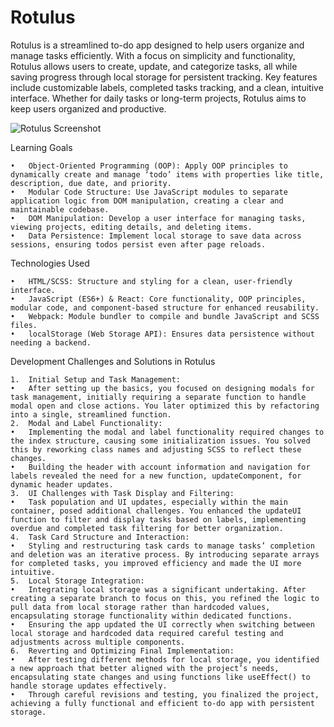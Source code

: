 # Rotulus

Rotulus is a streamlined to-do app designed to help users organize and manage tasks efficiently. With a focus on simplicity and functionality, Rotulus allows users to create, update, and categorize tasks, all while saving progress through local storage for persistent tracking. Key features include customizable labels, completed tasks tracking, and a clean, intuitive interface. Whether for daily tasks or long-term projects, Rotulus aims to keep users organized and productive.

![Rotulus Screenshot](./Rotulus.png)

Learning Goals

	•	Object-Oriented Programming (OOP): Apply OOP principles to dynamically create and manage ‘todo’ items with properties like title, description, due date, and priority.
	•	Modular Code Structure: Use JavaScript modules to separate application logic from DOM manipulation, creating a clear and maintainable codebase.
	•	DOM Manipulation: Develop a user interface for managing tasks, viewing projects, editing details, and deleting items.
	•	Data Persistence: Implement local storage to save data across sessions, ensuring todos persist even after page reloads.

Technologies Used

	•	HTML/SCSS: Structure and styling for a clean, user-friendly interface.
	•	JavaScript (ES6+) & React: Core functionality, OOP principles, modular code, and component-based structure for enhanced reusability.
	•	Webpack: Module bundler to compile and bundle JavaScript and SCSS files.
	•	localStorage (Web Storage API): Ensures data persistence without needing a backend.

 Development Challenges and Solutions in Rotulus

	1.	Initial Setup and Task Management:
	•	After setting up the basics, you focused on designing modals for task management, initially requiring a separate function to handle modal open and close actions. You later optimized this by refactoring into a single, streamlined function.
	2.	Modal and Label Functionality:
	•	Implementing the modal and label functionality required changes to the index structure, causing some initialization issues. You solved this by reworking class names and adjusting SCSS to reflect these changes.
	•	Building the header with account information and navigation for labels revealed the need for a new function, updateComponent, for dynamic header updates.
	3.	UI Challenges with Task Display and Filtering:
	•	Task population and UI updates, especially within the main container, posed additional challenges. You enhanced the updateUI function to filter and display tasks based on labels, implementing overdue and completed task filtering for better organization.
	4.	Task Card Structure and Interaction:
	•	Styling and restructuring task cards to manage tasks’ completion and deletion was an iterative process. By introducing separate arrays for completed tasks, you improved efficiency and made the UI more intuitive.
	5.	Local Storage Integration:
	•	Integrating local storage was a significant undertaking. After creating a separate branch to focus on this, you refined the logic to pull data from local storage rather than hardcoded values, encapsulating storage functionality within dedicated functions.
	•	Ensuring the app updated the UI correctly when switching between local storage and hardcoded data required careful testing and adjustments across multiple components.
	6.	Reverting and Optimizing Final Implementation:
	•	After testing different methods for local storage, you identified a new approach that better aligned with the project’s needs, encapsulating state changes and using functions like useEffect() to handle storage updates effectively.
	•	Through careful revisions and testing, you finalized the project, achieving a fully functional and efficient to-do app with persistent storage.
